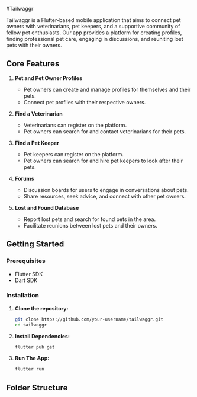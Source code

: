 #Tailwaggr

Tailwaggr is a Flutter-based mobile application that aims to connect pet owners with veterinarians, pet keepers, and a supportive community of fellow pet enthusiasts. Our app provides a platform for creating profiles, finding professional pet care, engaging in discussions, and reuniting lost pets with their owners.

## Core Features

1. **Pet and Pet Owner Profiles**
   - Pet owners can create and manage profiles for themselves and their pets.
   - Connect pet profiles with their respective owners.

2. **Find a Veterinarian**
   - Veterinarians can register on the platform.
   - Pet owners can search for and contact veterinarians for their pets.

3. **Find a Pet Keeper**
   - Pet keepers can register on the platform.
   - Pet owners can search for and hire pet keepers to look after their pets.

4. **Forums**
   - Discussion boards for users to engage in conversations about pets.
   - Share resources, seek advice, and connect with other pet owners.

5. **Lost and Found Database**
   - Report lost pets and search for found pets in the area.
   - Facilitate reunions between lost pets and their owners.

## Getting Started

### Prerequisites

- Flutter SDK
- Dart SDK

### Installation

1. **Clone the repository:**
   ```bash
   git clone https://github.com/your-username/tailwaggr.git
   cd tailwaggr

2. **Install Dependencies:**
   ```bash
   flutter pub get

3. **Run The App:**
   ```bash
   flutter run

## Folder Structure
